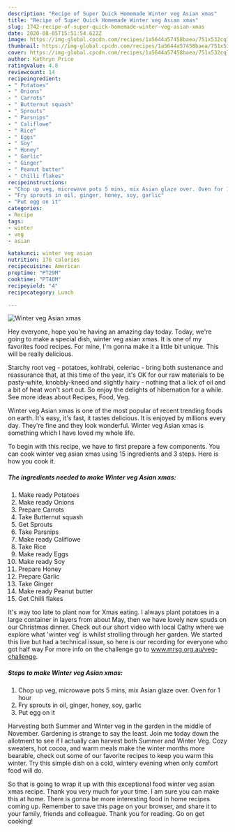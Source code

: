 ```yaml
---
description: "Recipe of Super Quick Homemade Winter veg Asian xmas"
title: "Recipe of Super Quick Homemade Winter veg Asian xmas"
slug: 1742-recipe-of-super-quick-homemade-winter-veg-asian-xmas
date: 2020-08-05T15:51:54.622Z
image: https://img-global.cpcdn.com/recipes/1a5644a57458baea/751x532cq70/winter-veg-asian-xmas-recipe-main-photo.jpg
thumbnail: https://img-global.cpcdn.com/recipes/1a5644a57458baea/751x532cq70/winter-veg-asian-xmas-recipe-main-photo.jpg
cover: https://img-global.cpcdn.com/recipes/1a5644a57458baea/751x532cq70/winter-veg-asian-xmas-recipe-main-photo.jpg
author: Kathryn Price
ratingvalue: 4.8
reviewcount: 14
recipeingredient:
- " Potatoes"
- " Onions"
- " Carrots"
- " Butternut squash"
- " Sprouts"
- " Parsnips"
- " Califlowe"
- " Rice"
- " Eggs"
- " Soy"
- " Honey"
- " Garlic"
- " Ginger"
- " Peanut butter"
- " Chilli flakes"
recipeinstructions:
- "Chop up veg, microwave pots 5 mins, mix Asian glaze over. Oven for 1 hour"
- "Fry sprouts in oil, ginger, honey, soy, garlic"
- "Put egg on it"
categories:
- Recipe
tags:
- winter
- veg
- asian

katakunci: winter veg asian 
nutrition: 176 calories
recipecuisine: American
preptime: "PT29M"
cooktime: "PT40M"
recipeyield: "4"
recipecategory: Lunch

---
```



![Winter veg Asian xmas](https://img-global.cpcdn.com/recipes/1a5644a57458baea/751x532cq70/winter-veg-asian-xmas-recipe-main-photo.jpg)

Hey everyone, hope you're having an amazing day today. Today, we're going to make a special dish, winter veg asian xmas. It is one of my favorites food recipes. For mine, I'm gonna make it a little bit unique. This will be really delicious.

Starchy root veg - potatoes, kohlrabi, celeriac - bring both sustenance and reassurance that, at this time of the year, it&#39;s OK for our raw materials to be pasty-white, knobbly-kneed and slightly hairy - nothing that a lick of oil and a bit of heat won&#39;t sort out. So enjoy the delights of hibernation for a while. See more ideas about Recipes, Food, Veg.

Winter veg Asian xmas is one of the most popular of recent trending foods on earth. It's easy, it's fast, it tastes delicious. It is enjoyed by millions every day. They're fine and they look wonderful. Winter veg Asian xmas is something which I have loved my whole life.


To begin with this recipe, we have to first prepare a few components. You can cook winter veg asian xmas using 15 ingredients and 3 steps. Here is how you cook it.

<!--inarticleads1-->

##### The ingredients needed to make Winter veg Asian xmas:

1. Make ready  Potatoes
1. Make ready  Onions
1. Prepare  Carrots
1. Take  Butternut squash
1. Get  Sprouts
1. Take  Parsnips
1. Make ready  Califlowe
1. Take  Rice
1. Make ready  Eggs
1. Make ready  Soy
1. Prepare  Honey
1. Prepare  Garlic
1. Take  Ginger
1. Make ready  Peanut butter
1. Get  Chilli flakes


It&#39;s way too late to plant now for Xmas eating. I always plant potatoes in a large container in layers from about May, then we have lovely new spuds on our Christmas dinner. Check out our short video with local Cathy where we explore what &#39;winter veg&#39; is whilst strolling through her garden. We started this live but had a technical issue, so here is our recording for everyone who got half way For more info on the challenge go to www.mrsg.org.au/veg-challenge. 

<!--inarticleads2-->

##### Steps to make Winter veg Asian xmas:

1. Chop up veg, microwave pots 5 mins, mix Asian glaze over. Oven for 1 hour
1. Fry sprouts in oil, ginger, honey, soy, garlic
1. Put egg on it


Harvesting both Summer and Winter veg in the garden in the middle of November. Gardening is strange to say the least. Join me today down the allotment to see if I actually can harvest both Summer and Winter Veg. Cozy sweaters, hot cocoa, and warm meals make the winter months more bearable, check out some of our favorite recipes to keep you warm this winter. Try this simple dish on a cold, wintery evening when only comfort food will do. 

So that is going to wrap it up with this exceptional food winter veg asian xmas recipe. Thank you very much for your time. I am sure you can make this at home. There is gonna be more interesting food in home recipes coming up. Remember to save this page on your browser, and share it to your family, friends and colleague. Thank you for reading. Go on get cooking!
